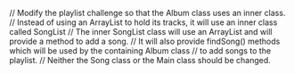 // Modify the playlist challenge so that the Album class uses an inner class.
// Instead of using an ArrayList to hold its tracks, it will use an inner class called SongList
// The inner SongList class will use an ArrayList and will provide a method to add a song.
// It will also provide findSong() methods which will be used by the containing Album class
// to add songs to the playlist.
// Neither the Song class or the Main class should be changed.